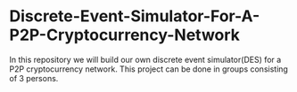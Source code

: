 # Discrete-Event-Simulator-For-A-P2P-Cryptocurrency-Network
In this repository we will build our own discrete event simulator(DES) for a P2P cryptocurrency network. This project can be done in groups consisting of 3 persons.

